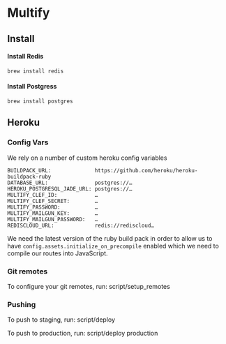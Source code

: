 # Multify

## Install

#### Install Redis

    brew install redis

#### Install Postgress

    brew install postgres



## Heroku

### Config Vars

We rely on a number of custom heroku config variables

    BUILDPACK_URL:              https://github.com/heroku/heroku-buildpack-ruby
    DATABASE_URL:               postgres://…
    HEROKU_POSTGRESQL_JADE_URL: postgres://…
    MULTIFY_CLEF_ID:            …
    MULTIFY_CLEF_SECRET:        …
    MULTIFY_PASSWORD:           …
    MULTIFY_MAILGUN_KEY:        …
    MULTIFY_MAILGUN_PASSWORD:   …
    REDISCLOUD_URL:             redis://rediscloud…

We need the latest version of the ruby build pack in order to allow us to have `config.assets.initialize_on_precompile` enabled which we need to compile our routes into JavaScript.

### Git remotes

To configure your git remotes, run:
script/setup_remotes

### Pushing

To push to staging, run:
script/deploy

To push to production, run:
script/deploy production
